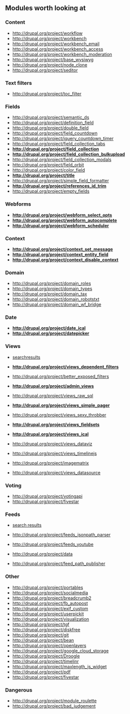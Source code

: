 ## Modules worth looking at

### Content
- http://drupal.org/project/workflow
- http://drupal.org/project/workbench
- http://drupal.org/project/workbench_email
- http://drupal.org/project/workbench_access
- http://drupal.org/project/workbench_moderation
- http://drupal.org/project/base_wysiwyg
- http://drupal.org/project/node_clone
- http://drupal.org/project/seditor

### Text filters
- http://drupal.org/project/toc_filter

### Fields
- http://drupal.org/project/semantic_ds
- http://drupal.org/project/definition_field
- http://drupal.org/project/double_field
- http://drupal.org/project/field_countdown
- http://drupal.org/project/jquery_countdown_timer
- http://drupal.org/project/field_collection_tabs
- **http://drupal.org/project/field_collection**
- **http://drupal.org/project/field_collection_bulkupload**
- http://drupal.org/project/field_collection_modals
- http://drupal.org/project/field_orbit
- http://drupal.org/project/color_field
- **http://drupal.org/project/title**
- http://drupal.org/project/simple_field_formatter
- **http://drupal.org/project/references_id_trim**
- http://drupal.org/project/empty_fields

### Webforms
- **http://drupal.org/project/webform_select_opts**
- **http://drupal.org/project/webform_autocomplete**
- **http://drupal.org/project/webform_scheduler**

### Context
- **http://drupal.org/project/context_set_message**
- **http://drupal.org/project/context_entity_field**
- **http://drupal.org/project/context_disable_context**

### Domain
- http://drupal.org/project/domain_roles
- http://drupal.org/project/domain_types
- http://drupal.org/project/domain_tax
- http://drupal.org/project/domain_robotstxt
- http://drupal.org/project/domain_wf_bridge

### Date
- **http://drupal.org/project/date_ical**
- **http://drupal.org/project/datepicker**

### Views
- [searchresults](http://drupal.org/search/site/views?f[0]=drupal_core%3A103&f[1]=bs_project_sandbox%3A0&f[2]=ss_meta_type%3Amodule)

- **http://drupal.org/project/views_dependent_filters**
- http://drupal.org/project/better_exposed_filters
- **http://drupal.org/project/admin_views**
- http://drupal.org/project/views_raw_sql
- **http://drupal.org/project/views_simple_pager**
- http://drupal.org/project/views_sexy_throbber
- **http://drupal.org/project/views_fieldsets**
- **http://drupal.org/project/views_ical**
- http://drupal.org/project/views_dataviz
- http://drupal.org/project/views_timelinejs
- http://drupal.org/project/imagematrix
- http://drupal.org/project/views_datasource

### Voting

- http://drupal.org/project/votingapi
- http://drupal.org/project/fivestar

### Feeds

- [search results](http://drupal.org/search/site/feeds?f[0]=drupal_core%3A103&f[1]=bs_project_sandbox%3A0&f[2]=ss_meta_type%3Amodule)

- http://drupal.org/project/feeds_jsonpath_parser
- http://drupal.org/project/feeds_youtube
- http://drupal.org/project/data
- http://drupal.org/project/feed_path_publisher

### Other
- http://drupal.org/project/portables
- http://drupal.org/project/socialmedia
- http://drupal.org/project/breadcrumb2
- http://drupal.org/project/fb_autopost
- http://drupal.org/project/exif_custom
- http://drupal.org/project/userpickit
- http://drupal.org/project/visualization
- http://drupal.org/project/tgf
- http://drupal.org/project/diskfree
- http://drupal.org/project/git
- http://drupal.org/project/bean
- http://drupal.org/project/openlayers
- http://drupal.org/project/google_cloud_storage
- http://drupal.org/project/Droogle
- http://drupal.org/project/timelinr
- http://drupal.org/project/maxlength_js_widget
- http://drupal.org/project/pdf
- http://drupal.org/project/fivestar

### Dangerous
- http://drupal.org/project/module_roulette
- http://drupal.org/project/bad_judgement
